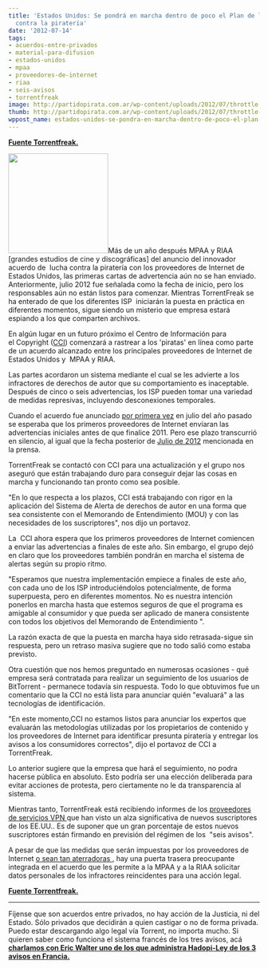 ```yaml
---
title: 'Estados Unidos: Se pondrá en marcha dentro de poco el Plan de los "seis avisos"
  contra la piratería'
date: '2012-07-14'
tags:
- acuerdos-entre-privados
- material-para-difusion
- estados-unidos
- mpaa
- proveedores-de-internet
- riaa
- seis-avisos
- torrentfreak
image: http://partidopirata.com.ar/wp-content/uploads/2012/07/throttle.jpg
thumb: http://partidopirata.com.ar/wp-content/uploads/2012/07/throttle-150x150.jpg
wppost_name: estados-unidos-se-pondra-en-marcha-dentro-de-poco-el-plan-de-los-seis-avisos-contra-la-pirateria
---
```


<strong><a href="https://torrentfreak.com/us-six-strikes-anti-piracy-scheme-will-roll-out-gradually-120713/" target="_blank">Fuente Torrentfreak.</a></strong>

<a href="http://partidopirata.com.ar/wp-content/uploads/2012/07/throttle.jpg"><img class="alignright size-full wp-image-5237" title="throttle" src="http://partidopirata.com.ar/wp-content/uploads/2012/07/throttle.jpg" alt="" width="200" height="200" /></a>Más de un año después MPAA y RIAA [grandes estudios de cine y discográficas] del anuncio del innovador acuerdo de  lucha contra la piratería con los proveedores de Internet de Estados Unidos, las primeras cartas de advertencia aún no se han enviado. Anteriormente, julio 2012 fue señalada como la fecha de inicio, pero los responsables aún no están listos para comenzar. Mientras TorrentFreak se ha enterado de que los diferentes ISP  iniciarán la puesta en práctica en diferentes momentos, sigue siendo un misterio que empresa estará espiando a los que comparten archivos.

En algún lugar en un futuro próximo el Centro de Información para el Copyright (<a href="http://www.copyrightinformation.org/alerts">CCI</a>) comenzará a rastrear a los 'piratas' en línea como parte de un acuerdo alcanzado entre los principales proveedores de Internet de Estados Unidos y  MPAA y RIAA.

Las partes acordaron un sistema mediante el cual se les advierte a los infractores de derechos de autor que su comportamiento es inaceptable. Después de cinco o seis advertencias, los ISP pueden tomar una variedad de medidas represivas, incluyendo desconexiones temporales.

Cuando el acuerdo fue anunciado <a href="https://torrentfreak.com/mpaa-riaa-team-up-with-isps-to-curb-piracy-110707/">por primera vez</a> en julio del año pasado se esperaba que los primeros proveedores de Internet envíaran las advertencias iniciales antes de que finalice 2011. Pero ese plazo transcurrió en silencio, al igual que la fecha posterior de <a href="http://torrentfreak.com/bittorrent-crackdown-center-prepares-to-punish-pirates-120402/">Julio de 2012</a> mencionada en la prensa.

TorrentFreak se contactó con CCI para una actualización y el grupo nos aseguró que están trabajando duro para conseguir dejar las cosas en marcha y funcionando tan pronto como sea posible.

"En lo que respecta a los plazos, CCI está trabajando con rigor en la aplicación del Sistema de Alerta de derechos de autor en una forma que sea consistente con el Memorando de Entendimiento (MOU) y con las necesidades de los suscriptores", nos dijo un portavoz.

La  CCI ahora espera que los primeros proveedores de Internet comiencen a enviar las advertencias a finales de este año. Sin embargo, el grupo dejó en claro que los proveedores también pondrán en marcha el sistema de alertas según su propio ritmo.

"Esperamos que nuestra implementación empiece a finales de este año, con cada uno de los ISP introduciéndolos potencialmente, de forma superpuesta, pero en diferentes momentos. No es nuestra intención ponerlos en marcha hasta que estemos seguros de que el programa es amigable al consumidor y que pueda ser aplicado de manera consistente con todos los objetivos del Memorando de Entendimiento ".

La razón exacta de que la puesta en marcha haya sido retrasada-sigue sin respuesta, pero un retraso masiva sugiere que no todo salió como estaba previsto.

Otra cuestión que nos hemos preguntado en numerosas ocasiones - qué empresa será contratada para realizar un seguimiento de los usuarios de BitTorrent - permanece todavía sin respuesta. Todo lo que obtuvimos fue un comentario que la CCI no está lista para anunciar quién "evaluará" a las tecnologías de identificación.

"En este momento,CCI no estamos listos para anunciar los expertos que evaluarán las metodologías utilizadas por los propietarios de contenido y los proveedores de Internet para identificar presunta piratería y entregar los avisos a los consumidores correctos", dijo el portavoz de CCI a TorrentFreak.

Lo anterior sugiere que la empresa que hará el seguimiento, no podra hacerse pública en absoluto. Esto podría ser una elección deliberada para evitar acciones de protesta, pero ciertamente no le da transparencia al sistema.

Mientras tanto, TorrentFreak está recibiendo informes de los <a href="http://torrentfreak.com/which-vpn-providers-really-take-anonymity-seriously-111007/">proveedores de servicios VPN </a>que han visto un alza significativa de nuevos suscriptores de los EE.UU.. Es de suponer que un gran porcentaje de estos nuevos suscriptores están firmando en previsión del régimen de los  "seis avisos".

A pesar de que las medidas que serán impuestas por los proveedores de Internet <a href="http://torrentfreak.com/how-scary-is-the-us-six-strikes-anti-piracy-scheme-120605/">o sean tan aterradoras </a>, hay una puerta trasera preocupante integrada en el acuerdo que les permite a la MPAA y a la RIAA solicitar datos personales de los infractores reincidentes para una acción legal.

<strong><a href="https://torrentfreak.com/us-six-strikes-anti-piracy-scheme-will-roll-out-gradually-120713/" target="_blank">Fuente Torrentfreak.</a></strong>

<hr />

Fíjense que son acuerdos entre privados, no hay acción de la Justicia, ni del Estado. Sólo privados que decidirán a quien castigar o no de forma privada.
Puedo estar descargando algo legal vía Torrent, no importa mucho.
Si quieren saber como funciona el sistema francés de los tres avisos, acá <strong><a href="http://partidopirata.com.ar/2648/ahora-que-se-viene-la-criminalizacion-como-es-hadopi-en-francia-podcast"> charlamos con Eric Walter uno de los que administra Hadopi-Ley de los 3 avisos en Francia. </a></strong>
